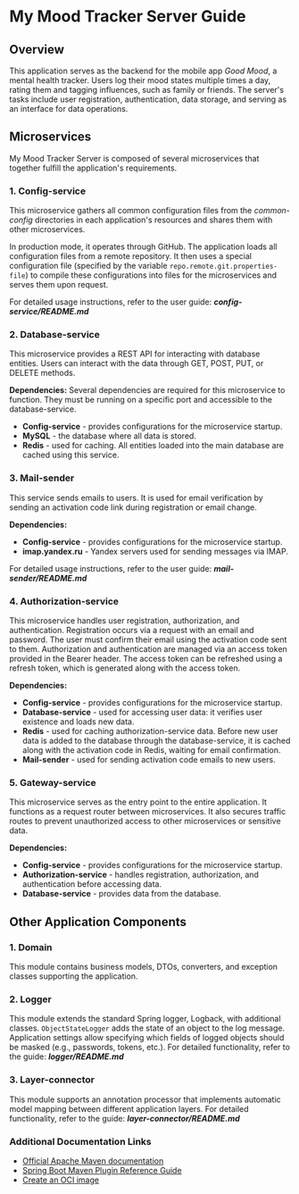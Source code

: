 # My Mood Tracker Server Guide

## Overview
This application serves as the backend for the mobile app _Good Mood_, a mental health tracker. Users log their mood states multiple times a day, rating them and tagging influences, such as family or friends. The server's tasks include user registration, authentication, data storage, and serving as an interface for data operations.

## Microservices
My Mood Tracker Server is composed of several microservices that together fulfill the application's requirements.

### 1. Config-service
This microservice gathers all common configuration files from the _common-config_ directories in each application's resources and shares them with other microservices.

In production mode, it operates through GitHub. The application loads all configuration files from a remote repository. It then uses a special configuration file (specified by the variable `repo.remote.git.properties-file`) to compile these configurations into files for the microservices and serves them upon request.

For detailed usage instructions, refer to the user guide: **_config-service/README.md_**

### 2. Database-service
This microservice provides a REST API for interacting with database entities. Users can interact with the data through GET, POST, PUT, or DELETE methods.

**Dependencies:**
Several dependencies are required for this microservice to function. They must be running on a specific port and accessible to the database-service.

- **Config-service** - provides configurations for the microservice startup.
- **MySQL** - the database where all data is stored.
- **Redis** - used for caching. All entities loaded into the main database are cached using this service.

### 3. Mail-sender
This service sends emails to users. It is used for email verification by sending an activation code link during registration or email change.

**Dependencies:**

- **Config-service** - provides configurations for the microservice startup.
- **imap.yandex.ru** - Yandex servers used for sending messages via IMAP.

For detailed usage instructions, refer to the user guide: **_mail-sender/README.md_**

### 4. Authorization-service
This microservice handles user registration, authorization, and authentication.
Registration occurs via a request with an email and password. The user must confirm their email using the activation code sent to them.
Authorization and authentication are managed via an access token provided in the Bearer header.
The access token can be refreshed using a refresh token, which is generated along with the access token.

**Dependencies:**

- **Config-service** - provides configurations for the microservice startup.
- **Database-service** - used for accessing user data: it verifies user existence and loads new data.
- **Redis** - used for caching authorization-service data. Before new user data is added to the database through the database-service, it is cached along with the activation code in Redis, waiting for email confirmation.
- **Mail-sender** - used for sending activation code emails to new users.

### 5. Gateway-service
This microservice serves as the entry point to the entire application. It functions as a request router between microservices.
It also secures traffic routes to prevent unauthorized access to other microservices or sensitive data.

**Dependencies:**

- **Config-service** - provides configurations for the microservice startup.
- **Authorization-service** - handles registration, authorization, and authentication before accessing data.
- **Database-service** - provides data from the database.

## Other Application Components
### 1. Domain
This module contains business models, DTOs, converters, and exception classes supporting the application.

### 2. Logger
This module extends the standard Spring logger, Logback, with additional classes.
`ObjectStateLogger` adds the state of an object to the log message. Application settings allow specifying which fields of logged objects should be masked (e.g., passwords, tokens, etc.).
For detailed functionality, refer to the guide: **_logger/README.md_**

### 3. Layer-connector
This module supports an annotation processor that implements automatic model mapping between different application layers.
For detailed functionality, refer to the guide: **_layer-connector/README.md_**

### Additional Documentation Links

* [Official Apache Maven documentation](https://maven.apache.org/guides/index.html)
* [Spring Boot Maven Plugin Reference Guide](https://docs.spring.io/spring-boot/docs/3.1.5/maven-plugin/reference/html/)
* [Create an OCI image](https://docs.spring.io/spring-boot/docs/3.1.5/maven-plugin/reference/html/#build-image)
